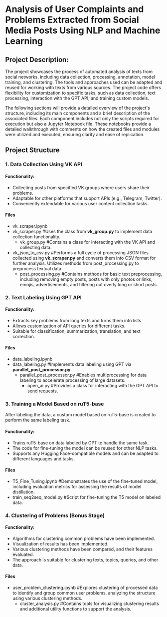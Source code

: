 # Analysis of User Complaints and Problems Extracted from Social Media Posts Using NLP and Machine Learning
## Project Description:

The project showcases the process of automated analysis of texts from social networks, including data collection, processing, annotation, model training, and clustering. The tools and approaches used can be adapted and reused for working with texts from various sources. The project code offers flexibility for customization to specific tasks, such as data collection, text processing, interaction with the GPT API, and training custom models.

The following sections will provide a detailed overview of the project's structure, including its main components and a brief description of the associated files. Each component includes not only the scripts required for execution but also a Jupyter Notebook file. These notebooks provide a detailed walkthrough with comments on how the created files and modules were utilized and executed, ensuring clarity and ease of replication.

## Project Structure

### 1. Data Collection Using VK API 

#### Functionality:

- Collecting posts from specified VK groups where users share their problems.
- Adaptable for other platforms that support APIs (e.g., Telegram, Twitter).
- Conveniently extendable for various user content collection tasks.

#### Files
- vk_scraper.ipynb 
- vk_scraper.py #Uses the class from __vk_group.py__ to implement data collection functionality.
  - vk_group.py #Contains a class for interacting with the VK API and collecting data. 
- vk_json_to_csv.py #Performs a full cycle of processing JSON files collected using __vk_scraper.py__ and converts them into CSV format for further analysis. Utilizes methods from post_processing.py to preprocess textual data.
  - post_processing.py #Contains methods for basic text preprocessing, including removing empty posts, posts with only photos or links, emojis, advertisements, and filtering out overly long or short posts.

### 2. Text Labeling Using GPT API

#### Functionality:
- Extracts key problems from long texts and turns them into lists.
- Allows customization of API queries for different tasks.
- Suitable for classification, summarization, translation, and text correction.

#### Files

- data_labeling.ipynb
- data_labeling.py #Implements data labeling using GPT via __parallel_post_processor.py__
  - parallel_post_processor.py #Enables multiprocessing for data labeling to accelerate processing of large datasets.
     - open_ai.py #Provides a class for interacting with the GPT API to send requests.

### 3. Training a Model Based on ruT5-base

After labeling the data, a custom model based on ruT5-base is created to perform the same labeling task.

#### Functionality:

- Trains ruT5-base on data labeled by GPT to handle the same task.
- The code for fine-tuning the model can be reused for other NLP tasks.
- Supports any Hugging Face-compatible models and can be adapted to different languages and tasks.

#### Files

- T5_Fine_Tuning.ipynb #Demonstrates the use of the fine-tuned model, including evaluation metrics for assessing the results of model distillation.
- train_seq2seq_model.py #Script for fine-tuning the T5 model on labeled data.

### 4. Clustering of Problems (Bonus Stage)

#### Functionality:

- Algorithms for clustering common problems have been implemented.
- Visualization of results has been implemented.
- Various clustering methods have been compared, and their features evaluated.
- The approach is suitable for clustering texts, topics, queries, and other data.

#### Files

- user_problem_clustering.ipynb #Explores clustering of processed data to identify and group common user problems, analyzing the structure using various clustering methods.
    - cluster_analysis.py #Contains tools for visualizing clustering results and additional utility functions to support the analysis.
  
